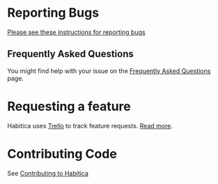# Reporting Bugs

[Please see these instructions for reporting bugs](https://github.com/HabitRPG/habitrpg/issues/2760)

## Frequently Asked Questions
You might find help with your issue on the [Frequently Asked Questions](http://habitica.wikia.com/wiki/FAQ) page.

# Requesting a feature

Habitica uses [Trello](https://trello.com/b/EpoYEYod/habitica) to track feature requests. [Read more](https://trello.com/c/odmhIqyW/440-read-first-table-of-contents).

# Contributing Code

See [Contributing to Habitica](http://habitica.wikia.com/wiki/Contributing_to_Habitica#Coders_.28Web_.26_Mobile.29)
